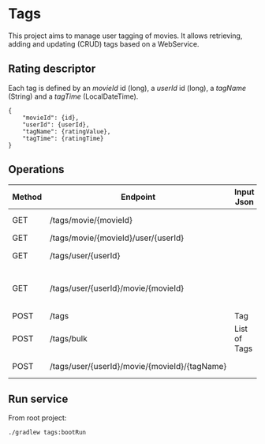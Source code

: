 # Tags

This project aims to manage user tagging of movies.
It allows retrieving, adding and updating (CRUD) tags based on a WebService.

## Rating descriptor

Each tag is defined by an *movieId* id (long), a *userId* id (long), a *tagName* (String) and 
a *tagTime* (LocalDateTime).

    {
        "movieId": {id},
        "userId": {userId}, 
        "tagName": {ratingValue},
        "tagTime": {ratingTime}
    }

## Operations

| Method | Endpoint                                          | Input Json                     | Output Json                    | Description |
| ------ | ------------------------------------------------- | ------------------------------ | ------------------------------ | ----------- |
| GET    | /tags/movie/{movieId}                             |                                | List of Tags                   | Get all tags by movieId |
| GET    | /tags/movie/{movieId}/user/{userId}               |                                | Tags                           | Get tags by movieId and userId |
| GET    | /tags/user/{userId}                               |                                | List of Tags                   | Get all tags by userId |
| GET    | /tags/user/{userId}/movie/{movieId}               |                                | List of Tags                   | Get one tag by movieId and userId (same as */tags/movie/{movieId}/user/{userId} *) |
| POST   | /tags                                             | Tag                            |                                | POST a json tag |
| POST   | /tags/bulk                                        | List of Tags                   |                                | POST multiple json tags |
| POST   | /tags/user/{userId}/movie/{movieId}/{tagName}     |                                |                                | POST a simple tag with timestamp set to now |

## Run service

From root project:

    ./gradlew tags:bootRun

